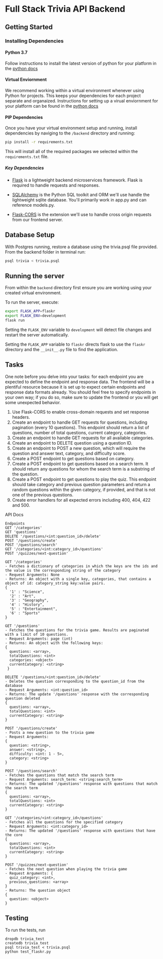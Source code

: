 # Full Stack Trivia API Backend

## Getting Started

### Installing Dependencies

#### Python 3.7

Follow instructions to install the latest version of python for your platform in the [python docs](https://docs.python.org/3/using/unix.html#getting-and-installing-the-latest-version-of-python)

#### Virtual Enviornment

We recommend working within a virtual environment whenever using Python for projects. This keeps your dependencies for each project separate and organaized. Instructions for setting up a virual enviornment for your platform can be found in the [python docs](https://packaging.python.org/guides/installing-using-pip-and-virtual-environments/)

#### PIP Dependencies

Once you have your virtual environment setup and running, install dependencies by naviging to the `/backend` directory and running:

```bash
pip install -r requirements.txt
```

This will install all of the required packages we selected within the `requirements.txt` file.

##### Key Dependencies

- [Flask](http://flask.pocoo.org/) is a lightweight backend microservices framework. Flask is required to handle requests and responses.

- [SQLAlchemy](https://www.sqlalchemy.org/) is the Python SQL toolkit and ORM we'll use handle the lightweight sqlite database. You'll primarily work in app.py and can reference models.py.

- [Flask-CORS](https://flask-cors.readthedocs.io/en/latest/#) is the extension we'll use to handle cross origin requests from our frontend server.

## Database Setup

With Postgres running, restore a database using the trivia.psql file provided. From the backend folder in terminal run:

```bash
psql trivia < trivia.psql
```

## Running the server

From within the `backend` directory first ensure you are working using your created virtual environment.

To run the server, execute:

```bash
export FLASK_APP=flaskr
export FLASK_ENV=development
flask run
```

Setting the `FLASK_ENV` variable to `development` will detect file changes and restart the server automatically.

Setting the `FLASK_APP` variable to `flaskr` directs flask to use the `flaskr` directory and the `__init__.py` file to find the application.

## Tasks

One note before you delve into your tasks: for each endpoint you are expected to define the endpoint and response data. The frontend will be a plentiful resource because it is set up to expect certain endpoints and response data formats already. You should feel free to specify endpoints in your own way; if you do so, make sure to update the frontend or you will get some unexpected behavior.

1. Use Flask-CORS to enable cross-domain requests and set response headers.
2. Create an endpoint to handle GET requests for questions, including pagination (every 10 questions). This endpoint should return a list of questions, number of total questions, current category, categories.
3. Create an endpoint to handle GET requests for all available categories.
4. Create an endpoint to DELETE question using a question ID.
5. Create an endpoint to POST a new question, which will require the question and answer text, category, and difficulty score.
6. Create a POST endpoint to get questions based on category.
7. Create a POST endpoint to get questions based on a search term. It should return any questions for whom the search term is a substring of the question.
8. Create a POST endpoint to get questions to play the quiz. This endpoint should take category and previous question parameters and return a random questions within the given category, if provided, and that is not one of the previous questions.
9. Create error handlers for all expected errors including 400, 404, 422 and 500.

API Docs

```
Endpoints
GET '/categories'
GET 'questions'
DELETE '/questions/<int:question_id>/delete'
POST '/questions/create'
POST '/questions/search'
GET '/categories/<int:category_id>/questions'
POST '/quizzes/next-question'

GET '/categories'
- Fetches a dictionary of categories in which the keys are the ids and the value is the corresponding string of the category
- Request Arguments: None
- Returns: An object with a single key, categories, that contains a object of id: category_string key:value pairs.
{
  '1' : "Science",
  '2' : "Art",
  '3' : "Geography",
  '4' : "History",
  '5' : "Entertainment",
  '6' : "Sports"
}

GET '/questions'
- Fetches the questions for the trivia game. Results are paginated with a limit of 10 questions.
- Request Arguments: page (int)
- Returns: An object with the following keys:
{
  questions: <array>,
  totalQuestions: <int>
  categories: <object>
  currentCategory: <string>
 }

DELETE '/questions/<int:question_id>/delete'
- Deletes the question corresponding to the question_id from the database
- Request Arguments: <int:question_id>
- Returns: The update '/questions' response with the corresponding question deleted
{
  questions: <array>,
  totalQuestions: <int>
  currentCategory: <string>
}

POST '/questions/create'
- Posts a new question to the trivia game
- Request Arguments:
{
  question: <string>,
  answer: <string>,
  difficulty: <int: 1 - 5>,
  category: <string>
}

POST '/questions/search'
- Fetches the questions that match the search term
- Request Arguments: search_term: <string:search_term>
- Returns: The updated '/questions' response with questions that match the search term
{
  questions: <array>,
  totalQuestions: <int>
  currentCategory: <string>
}

GET '/categories/<int:category_id>/questions'
- Fetches all the questions for the specified category
- Request Arguments: <int:category_id>
- Returns: The updated '/questions' response with questions that have the core
{
  questions: <array>,
  totalQuestions: <int>
  currentCategory: <string>
}

POST '/quizzes/next-question'
- Fetches the next question when playing the trivia game
- Request Arguments: {
  quiz_category: <int>,
  previous_questions: <array>
}
- Returns: The question object
{
  question: <object>
}
```

## Testing

To run the tests, run

```
dropdb trivia_test
createdb trivia_test
psql trivia_test < trivia.psql
python test_flaskr.py
```
